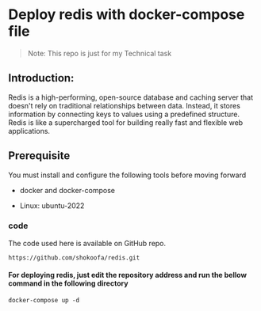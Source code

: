 # Deploy redis with docker-compose file
>Note: This repo is just for my  Technical task

## Introduction:
Redis is a high-performing, open-source database and caching server that doesn't rely on traditional relationships between data. Instead, it stores information by connecting keys to values using a predefined structure. Redis is like a supercharged tool for building really fast and flexible web applications.

## Prerequisite
You must install and configure the following tools before moving forward

* docker and docker-compose

* Linux: ubuntu-2022

 ### code

The code used here is available on GitHub repo.

`https://github.com/shokoofa/redis.git`

#### For deploying redis, just edit the repository address and run the bellow command in the following directory
```docker-compose up -d```
